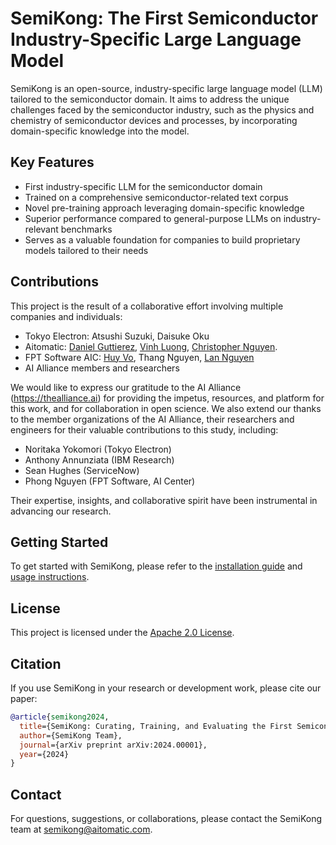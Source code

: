 # SemiKong: The First Semiconductor Industry-Specific Large Language Model

SemiKong is an open-source, industry-specific large language model (LLM) tailored to the semiconductor domain. It aims to address the unique challenges faced by the semiconductor industry, such as the physics and chemistry of semiconductor devices and processes, by incorporating domain-specific knowledge into the model.

## Key Features

- First industry-specific LLM for the semiconductor domain
- Trained on a comprehensive semiconductor-related text corpus
- Novel pre-training approach leveraging domain-specific knowledge
- Superior performance compared to general-purpose LLMs on industry-relevant benchmarks
- Serves as a valuable foundation for companies to build proprietary models tailored to their needs

## Contributions

This project is the result of a collaborative effort involving multiple companies and individuals:
 
- Tokyo Electron: Atsushi Suzuki, Daisuke Oku
- Aitomatic: [Daniel Guttierez](https://github.com/dgutierrez24), [Vinh Luong](https://github.com/LuongTheVinh), [Christopher Nguyen](https://github.com/ctn).
- FPT Software AIC: [Huy Vo](https://github.com/sitloboi2012), Thang Nguyen, [Lan Nguyen](https://www.linkedin.com/in/lan-nguyen-b7bb2517/)
- AI Alliance members and researchers

We would like to express our gratitude to the AI Alliance (https://thealliance.ai) for providing the impetus, resources, and platform for this work, and for collaboration in open science. We also extend our thanks to the member organizations of the AI Alliance, their researchers and engineers for their valuable contributions to this study, including:

- Noritaka Yokomori (Tokyo Electron)
- Anthony Annunziata (IBM Research)
- Sean Hughes (ServiceNow)
- Phong Nguyen (FPT Software, AI Center)

Their expertise, insights, and collaborative spirit have been instrumental in advancing our research.

## Getting Started

To get started with SemiKong, please refer to the [installation guide](INSTALL.md) and [usage instructions](USAGE.md).

## License

This project is licensed under the [Apache 2.0 License](LICENSE).

## Citation

If you use SemiKong in your research or development work, please cite our paper:

```bibtex
@article{semikong2024,
  title={SemiKong: Curating, Training, and Evaluating the First Semiconductor Industry-Specific Large Language Model},
  author={SemiKong Team},
  journal={arXiv preprint arXiv:2024.00001},
  year={2024}
}
```

## Contact

For questions, suggestions, or collaborations, please contact the SemiKong team at semikong@aitomatic.com.

